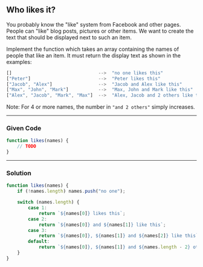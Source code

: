 ## Who likes it?

You probably know the "like" system from Facebook and other pages. People can "like" blog posts, pictures or other items. We want to create the text that should be displayed next to such an item.

Implement the function which takes an array containing the names of people that like an item. It must return the display text as shown in the examples:

```javascript
[]                                -->  "no one likes this"
["Peter"]                         -->  "Peter likes this"
["Jacob", "Alex"]                 -->  "Jacob and Alex like this"
["Max", "John", "Mark"]           -->  "Max, John and Mark like this"
["Alex", "Jacob", "Mark", "Max"]  -->  "Alex, Jacob and 2 others like this"
```

Note: For 4 or more names, the number in `````"and 2 others"````` simply increases.

---

### Given Code
```javascript
function likes(names) {
    // TODO
}
```

---

### Solution

```javascript
function likes(names) {
    if (!names.length) names.push("no one");

    switch (names.length) {
        case 1:
            return `${names[0]} likes this`;
        case 2:
            return `${names[0]} and ${names[1]} like this`;
        case 3:
            return `${names[0]}, ${names[1]} and ${names[2]} like this`;
        default:
            return `${names[0]}, ${names[1]} and ${names.length - 2} others like this`;
    }
}
```